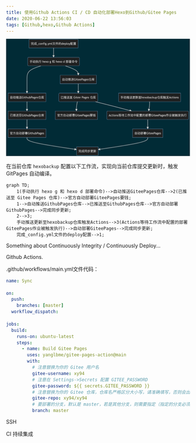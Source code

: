 ```yaml
---
title: 使用Github Actions CI / CD 自动化部署Hexo到Github/Gitee Pages
date: 2020-06-22 13:56:03
tags: [Github,hexo,Github Actions]
---
```


![流程图](2020-06-22-使用Github-Actions-CI-CD-自动化部署Hexo到Github-Gitee-Pages/流程图.png)

在当前仓库 `hexobackup` 配置以下工作流，实现向当前仓库提交更新时，触发 GitPages 自动编译。

```mermaid
graph TD;
    1(手动执行 hexo g 和 hexo d 部署命令)-->自动推送GiteePages仓库-->2(已推送至 Gitee Pages 仓库)-->官方自动部署GiteePages要钱;
    1-->自动推送GithubPages仓库-->已推送至GithubPages仓库-->官方自动部署GithubPages-->完成同步更新;
    2-->3;
    手动推送更新至hexobackup仓库触发Actions-->3(Actions等待工作流中配置的部署GiteePages作业被触发执行)-->自动部署GiteePages-->完成同步更新;
    完成_config.yml文件的deploy配置-->1;
```

Something about Continuously Integrity / Continuously Deploy...

Github Actions.

.github/workflows/main.yml文件代码：

```yml
name: Sync

on:
  push:
    branches: [master]
  workflow_dispatch:

jobs:
  build:
    runs-on: ubuntu-latest
    steps:
      - name: Build Gitee Pages
        uses: yanglbme/gitee-pages-action@main
        with:
          # 注意替换为你的 Gitee 用户名
          gitee-username: xy94
          # 注意在 Settings->Secrets 配置 GITEE_PASSWORD
          gitee-password: ${{ secrets.GITEE_PASSWORD }}
          # 注意替换为你的 Gitee 仓库，仓库名严格区分大小写，请准确填写，否则会出错
          gitee-repo: xy94/xy94
          # 要部署的分支，默认是 master，若是其他分支，则需要指定（指定的分支必须存在）
          branch: master
```

SSH

CI 持续集成
